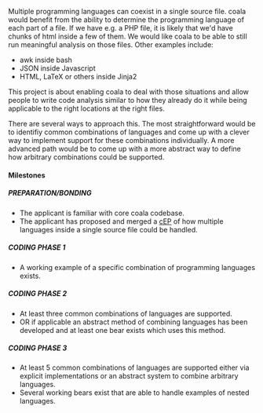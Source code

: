 Multiple programming languages can coexist in a single source file. coala would
benefit from the ability to determine the programming language of each part of
a file. If we have e.g. a PHP file, it is likely that we'd have chunks of html
inside a few of them. We would like coala to be able to still run meaningful
analysis on those files.
Other examples include:

* awk inside bash
* JSON inside Javascript
* HTML, LaTeX or others inside Jinja2

This project is about enabling coala to deal with those situations and allow
people to write code analysis similar to how they already do it while being
applicable to the right locations at the right files.

There are several ways to approach this. The most straightforward would be to identifiy common combinations
of languages and come up with a clever way to implement support for these combinations individually. A more
advanced path would be to come up with a more abstract way to define how arbitrary combinations could be supported.


#### Milestones

##### PREPARATION/BONDING

* The applicant is familiar with core coala codebase.
* The applicant has proposed and merged a [cEP](https://coala.io/cep) of how
  multiple languages inside a single source file could be handled.

##### CODING PHASE 1

* A working example of a specific combination of programming languages exists.

##### CODING PHASE 2

* At least three common combinations of languages are supported.
* OR if applicable an abstract method of combining languages has been developed and at least one bear exists which uses this method.

##### CODING PHASE 3

* At least 5 common combinations of languages are supported either via explicit implementations or an abstract system to combine arbitrary languages.
* Several working bears exist that are able to handle examples of nested languages.
